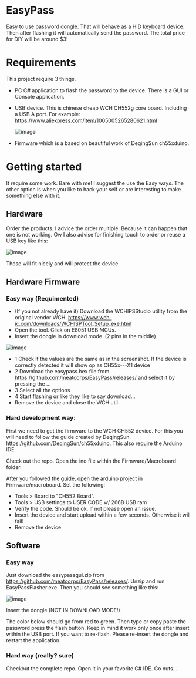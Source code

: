 # EasyPass
Easy to use password dongle. That will behave as a HID keyboard device. Then after flashing it will automatically send the password. The total price for DIY will be around $3!

# Requirements
This project require 3 things. 
 - PC C# application to flash the password to the device. There is a GUI or Console application.
 - USB device. This is chinese cheap WCH CH552g core board. Including a USB A port. For example: https://www.aliexpress.com/item/1005005265280621.html
   
   ![image](https://github.com/meatcorps/EasyPass/assets/32952469/9a3640a4-8059-4e32-86f2-d56570faf521)
   
 - Firmware which is a based on beautiful work of DeqingSun ch55xduino.

# Getting started

It require some work. Bare with me! I suggest the use the Easy ways. The other option is when you like to hack your self or are interesting to make something else with it.

## Hardware

Order the products. I advice the order multiple. Because it can happen that one is not working. Ow I also advise for finishing touch to order or reuse a USB key like this:

![image](https://github.com/meatcorps/EasyPass/assets/32952469/99cfbf99-0b13-4a42-9087-96ecd74bea04)

Those will fit nicely and will protect the device.

## Hardware Firmware

### Easy way (Requimented)
 - (If you not already have it) Download the WCHIPSStudio utility from the original vendor WCH. https://www.wch-ic.com/downloads/WCHISPTool_Setup_exe.html
 - Open the tool. Click on E8051 USB MCUs.
 - Insert the dongle in download mode. (2 pins in the middle)

![image](https://github.com/meatcorps/EasyPass/assets/32952469/404d344a-03ca-4018-8045-0b0277b097fa)

- 1 Check if the values are the same as in the screenshot. If the device is correctly detected it will show op as CH55x---X1 device
- 2 Download the easypass.hex file from https://github.com/meatcorps/EasyPass/releases/ and select it by pressing the ...
- 3 Select all the options
- 4 Start flashing or like they like to say download...
- Remove the device and close the WCH util.
  
### Hard development way:

First we need to get the firmware to the WCH CH552 device. For this you will need to follow the guide created by DeqingSun. https://github.com/DeqingSun/ch55xduino. This also require the Arduino IDE.

Check out the repo. Open the ino file within the Firmware/Macroboard folder.

After you followed the guide, open the arduino project in Firmware/macroboard. Set the following: 
 - Tools > Board to "CH552 Board".
 - Tools > USB settings to USER CODE w/ 266B USB ram
 - Verify the code. Should be ok. If not please open an issue.
 - Insert the device and start upload within a few seconds. Otherwise it will fail! 
 - Remove the device 

## Software

### Easy way

Just download the easypassgui.zip from https://github.com/meatcorps/EasyPass/releases/. Unzip and run EasyPassFlasher.exe. Then you should see something like this:

![image](https://github.com/meatcorps/EasyPass/assets/32952469/d31ffa67-df1f-4d25-a628-830b0d0f59a2)

Insert the dongle (NOT IN DOWNLOAD MODE!) 

The color below should go from red to green. Then type or copy paste the password press the flash button. Keep in mind it work only once after insert within the USB port. If you want to re-flash. Please re-insert the dongle and restart the application.

### Hard way (really? sure)

Checkout the complete repo. Open it in your favorite C# IDE. Go nuts...

